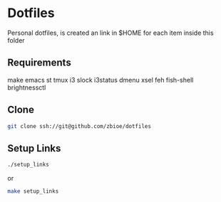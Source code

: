 # Dotfiles

Personal dotfiles, is created an link in $HOME for each item inside this folder

## Requirements

make emacs st tmux i3 slock i3status dmenu xsel feh fish-shell brightnessctl

## Clone
```sh
git clone ssh://git@github.com/zbioe/dotfiles
```

## Setup Links

```sh
./setup_links
```
or
```sh
make setup_links
```
